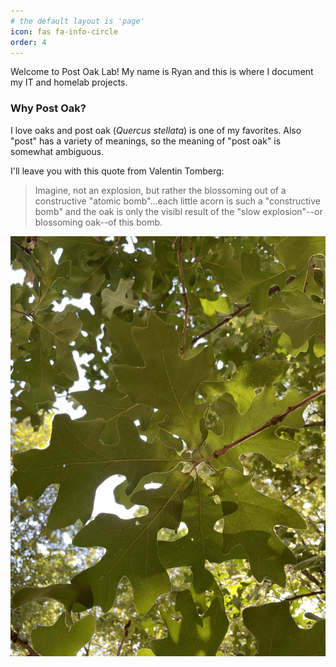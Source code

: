 ```yaml
---
# the default layout is 'page'
icon: fas fa-info-circle
order: 4
---
```


Welcome to Post Oak Lab! My name is Ryan and this is where I document my IT and homelab projects.

### Why Post Oak?
I love oaks and post oak (*Quercus stellata*) is one of my favorites. Also "post" has a variety of meanings, so the meaning of "post oak" is somewhat ambiguous.

I'll leave you with this quote from Valentin Tomberg:
>Imagine, not an explosion, but rather the blossoming out of a constructive "atomic bomb"...each little acorn is such a "constructive bomb" and the oak is only the visibl result of the "slow explosion"--or blossoming oak--of this bomb.

![](https://github.com/PostOakLab/assets/blob/master/image0.jpeg?raw=true)
